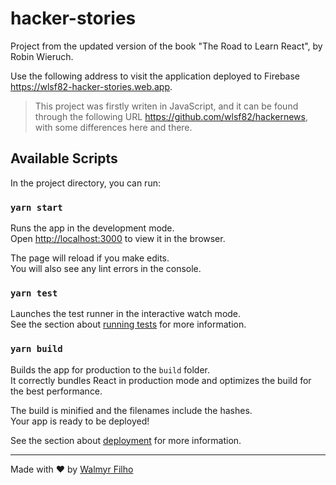 # hacker-stories

Project from the updated version of the book "The Road to Learn React", by Robin Wieruch.

Use the following address to visit the application deployed to Firebase https://wlsf82-hacker-stories.web.app.

> This project was firstly writen in JavaScript, and it can be found through the following URL https://github.com/wlsf82/hackernews, with some differences here and there.

## Available Scripts

In the project directory, you can run:

### `yarn start`

Runs the app in the development mode.<br />
Open [http://localhost:3000](http://localhost:3000) to view it in the browser.

The page will reload if you make edits.<br />
You will also see any lint errors in the console.

### `yarn test`

Launches the test runner in the interactive watch mode.<br />
See the section about [running tests](https://facebook.github.io/create-react-app/docs/running-tests) for more information.

### `yarn build`

Builds the app for production to the `build` folder.<br />
It correctly bundles React in production mode and optimizes the build for the best performance.

The build is minified and the filenames include the hashes.<br />
Your app is ready to be deployed!

See the section about [deployment](https://facebook.github.io/create-react-app/docs/deployment) for more information.

___

Made with ❤️ by [Walmyr Filho](https://walmyrfilho.com)
